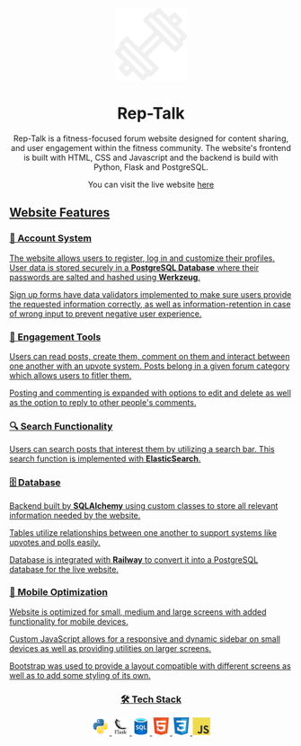 <div align="center">
    <img src="./static/assets/img/dark/rep_talk_logo.png" width="128" height="128">
    <h1>Rep-Talk</h1>
</div>
<div align="center">
  <p>
    Rep-Talk is a fitness-focused forum website designed for content sharing, and user engagement within the fitness community. 
    The website's frontend is built with HTML, CSS and Javascript and the backend is build with Python, Flask and PostgreSQL.
  </p>
  <p>
    You can visit the live website <a href="www.rep-talk.com">here
  </p>
</div>

<h2>Website Features</h2>

<h3>🔐 Account System</h3> 

The website allows users to register, log in and customize their profiles. User data is stored securely in a **PostgreSQL Database** 
where their passwords are salted and hashed using **Werkzeug**.

Sign up forms have data validators implemented to make sure users provide the requested information correctly, as well as information-retention
in case of wrong input to prevent negative user experience.

<h3>💬 Engagement Tools</h3>
  
Users can read posts, create them, comment on them and interact between one another with an upvote system. Posts belong in a given forum category
which allows users to fitler them.

Posting and commenting is expanded with options to edit and delete as well as the option to reply to other people's comments.

<h3>🔍 Search Functionality</h3>   

Users can search posts that interest them by utilizing a search bar. This search function is implemented with **ElasticSearch**.

<h3>🗄️ Database</h3>

Backend built by **SQLAlchemy** using custom classes to store all relevant information needed by the website.

Tables utilize relationships between one another to support systems like upvotes and polls easily.

Database is integrated with **Railway** to convert it into a PostgreSQL database for the live website. 

<h3>📱 Mobile Optimization</h3>  

Website is optimized for small, medium and large screens with added functionality for mobile devices.

Custom JavaScript allows for a responsive and dynamic sidebar on small devices as well as providing utilities on larger screens.

Bootstrap was used to provide a layout compatible with different screens as well as to add some styling of its own.

<div align="center">
  <h3>🛠 Tech Stack</h3>
  <img src="./static/assets/logos/python_logo.png"  width="32" height="32">        <img src="./static/assets/logos/flask_logo.png"  width="32" height="32">        <img src="./static/assets/logos/sqlalchemy_logo.png"  width="32" height="32">
  <img src="./static/assets/logos/html_logo.png"  width="32" height="32">        <img src="./static/assets/logos/css_logo.png"  width="32" height="32">        <img src="./static/assets/logos/javascript_logo.png"  width="32" height="32">
</div
